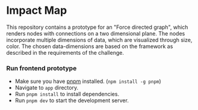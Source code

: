 # Impact Map

This repository contains a prototype for an "Force directed graph", which renders nodes with connections on a two dimensional plane.
The nodes incorporate multiple dimensions of data, which are visualized through size, color.
The chosen data-dimensions are based on the framework as described in the requirements of the challenge.

### Run frontend prototype
- Make sure you have [pnpm](https://pnpm.io/) installed. (`npm install -g pnpm`)
- Navigate to `app` directory.
- Run `pnpm install` to install dependencies.
- Run `pnpm dev` to start the development server.